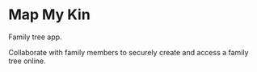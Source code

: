 # Map My Kin

Family tree app.

Collaborate with family members to securely create and access a family tree online.

